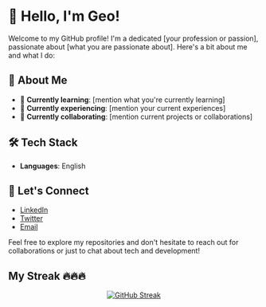 # 👋 Hello, I'm Geo!

Welcome to my GitHub profile! I'm a dedicated [your profession or passion], passionate about [what you are passionate about]. Here's a bit about me and what I do:

## 🚀 About Me
- 🌱 **Currently learning**: [mention what you're currently learning]
- 💼 **Currently experiencing**: [mention your current experiences]
- 🤝 **Currently collaborating**: [mention current projects or collaborations]

## 🛠️ Tech Stack
- **Languages**: English

## 🔗 Let's Connect
- [LinkedIn](#)
- [Twitter](#)
- [Email](mailto:#)

Feel free to explore my repositories and don't hesitate to reach out for collaborations or just to chat about tech and development!

## My Streak 🔥🔥🔥
<div align="center">
  <a href="https://git.io/streak-stats">
    <img src="https://streak-stats.demolab.com/?user=ardiente-ken&theme=radical" alt="GitHub Streak" />
  </a>
</div>
